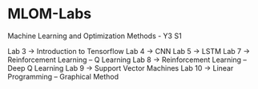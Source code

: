 # MLOM-Labs
Machine Learning and Optimization Methods - Y3 S1

Lab 3 -> Introduction to Tensorflow
Lab 4 -> CNN
Lab 5 -> LSTM
Lab 7 -> Reinforcement Learning – Q Learning
Lab 8 -> Reinforcement Learning –  Deep Q Learning
Lab 9 -> Support Vector Machines
Lab 10 -> Linear Programming – Graphical Method
